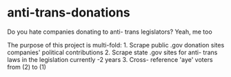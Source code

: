 # anti-trans-donations
Do you hate companies donating to anti- trans legislators? Yeah, me too

The purpose of this project is multi-fold:
	1. Scrape public .gov donation sites companies' political contributions
	2. Scrape state .gov sites for anti- trans laws in the legislation currently -2 years
	3. Cross- reference 'aye' voters from (2) to (1)
